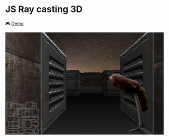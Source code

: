# JS Ray casting 3D
🎮 [Demo](https://raycasting3d.surge.sh)

![Screenshot](./src/assets/screen.png "Screenshot")
